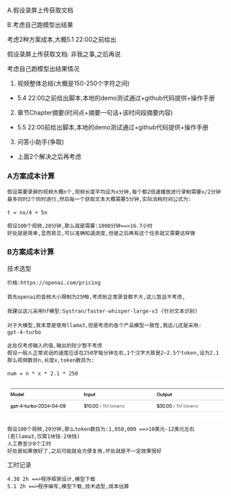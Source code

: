 A.假设录屏上传获取文档

B.考虑自己跑模型出结果

考虑2种方案成本,大概5.1 22:00之前给出

假设录屏上传获取文档:
非我之事,之后再说

考虑自己跑模型出结果情况

1. 视频整体总结(大概是150-250个字符之间)

- 5.4 22:00之前给出脚本,本地的demo测试通过+github代码提供+操作手册

2. 章节Chapter摘要(时间点+摘要一句话+该时间段摘要内容)

- 5.5 22:00前给出脚本,本地的demo测试通过+github代码提供+操作手册

3. 问答小助手(争取)

- 上面2个解决之后再考虑

### A方案成本计算
```text
假设需要录屏的视频大概n个,视频长度平均设为x分钟,每个都2倍速播放进行录制需要x/2分钟
最多同时2个同时进行,然后每一个获取文本大概需要5分钟,实际消耗时间公式为:
```
`t = nx/4 + 5n`
```text
假设100个视频,20分钟,那么就是需要:1000分钟==>16.7小时
好处就是简单,显而易见,可以准确知道进度,但是之后再有这个任务就又需要这样做
```

### B方案成本计算
技术选型
```text
价格:https://openai.com/pricing

首先openai的音频大小限制为25MB,考虑到正常录音都不大,这儿暂且不考虑,

我建议这儿采用hf模型:Systran/faster-whisper-large-v3 (针对文本识别)

对于大模型,我本意是使用llama3,但是考虑的各个产品模型一致性,我这儿还是采用:
gpt-4-turbo
```
```
此处仅考虑输入的值,输出的较少暂不考虑
假设一般人正常说话的速度应该在250字每分钟左右,1个汉字大致是2~2.5个token,设为2.1
那么视频数目n,长度x,token数目为:
```
`num = n * x * 2.1 * 250`

![img_3.png](..%2Fusing_files%2Fimg%2Fimg_3.png)

```text
假设100个视频,20分钟,那么token数目为:1,050,000 ==>10美元-12美元左右
(若llama3,仅需1块钱-2块钱)
人工费至少8个工时
好处是如果做好了,之后可能就会方便复用,坏处就是不一定效果很好
```



工时记录
```text
4.30 2h ==>程序框架设计,模型下载
5.1 2h ==>程序编写,模型下载,技术选型,成本估算
```
